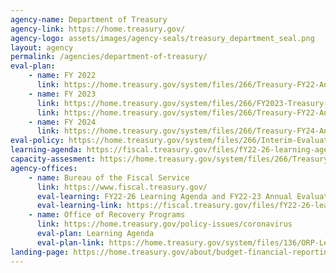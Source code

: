 ```yaml
---
agency-name: Department of Treasury
agency-link: https://home.treasury.gov/
agency-logo: assets/images/agency-seals/treasury_department_seal.png
layout: agency
permalink: /agencies/department-of-treasury/
eval-plan:
    - name: FY 2022
      link: https://home.treasury.gov/system/files/266/Treasury-FY22-Annual-Evaluation-Plan.pdf
    - name: FY 2023
      link: https://home.treasury.gov/system/files/266/FY2023-Treasury-Annual-Evaluation-Plan.pdf
      link: https://home.treasury.gov/system/files/266/Treasury-FY22-Annual-Evaluation-Plan.pdf
    - name: FY 2024
      link: https://home.treasury.gov/system/files/266/Treasury-FY24-Annual-Evaluation-Plan.pdf
eval-policy: https://home.treasury.gov/system/files/266/Interim-Evaluation-Policy.pdf
learning-agenda: https://fiscal.treasury.gov/files/fY22-26-learning-agenda-fy22-23-annual-plan.pdf
capacity-assesment: https://home.treasury.gov/system/files/266/Treasury-FY2022-2026-CapacityAssessment.pdf
agency-offices:
    - name: Bureau of the Fiscal Service
      link: https://www.fiscal.treasury.gov/
      eval-learning: FY22-26 Learning Agenda and FY22-23 Annual Evaluation Plan
      eval-learning-link: https://fiscal.treasury.gov/files/fY22-26-learning-agenda-fy22-23-annual-plan.pdf
    - name: Office of Recovery Programs
      link: https://home.treasury.gov/policy-issues/coronavirus
      eval-plan: Learning Agenda
      eval-plan-link: https://home.treasury.gov/system/files/136/ORP-Learning-Agenda-Draft-2023.pdf
landing-page: https://home.treasury.gov/about/budget-financial-reporting-planning-and-performance/budget-requestannual-performance-plan-and-reports
---
```

